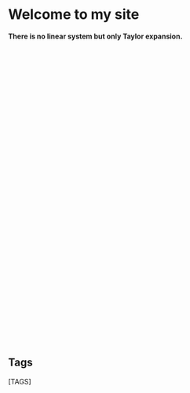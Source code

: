 # Welcome to my site

**There is no linear system but only Taylor expansion.**

<script src="//cdn.wordart.com/wordart.min.js" async defer></script>
<div style="width: 600px; height: 600px;" data-wordart-src="//cdn.wordart.com/json/p3940eelams4" data-wordart-show-attribution></div>

## Tags

[TAGS]
